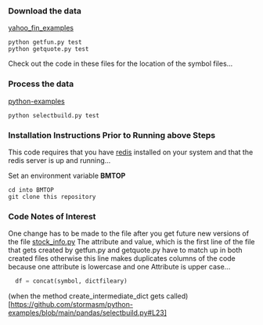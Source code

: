 
### Download the data

[yahoo_fin_examples](https://github.com/stormasm/yahoo_fin_examples/tree/main/v00)

```
python getfun.py test
python getquote.py test
```

Check out the code in these files for the location of the symbol files...

### Process the data

[python-examples](https://github.com/stormasm/python-examples/tree/master/pandas)

```
python selectbuild.py test
```

### Installation Instructions Prior to Running above Steps

This code requires that you have
[redis](http://redis.io)
installed on your system and that the redis server is up and running...

Set an environment variable **BMTOP**

```
cd into BMTOP
git clone this repository
```

### Code Notes of Interest

One change has to be made to the file after you get future new versions
of the file
[stock_info.py](https://github.com/stormasm/yahoo_fin/blob/master/yahoo_fin/stock_info.py#L338)
The attribute and value, which is the first line of the file that gets created
by getfun.py and getquote.py
have to match up in both created files otherwise this line
makes duplicates columns of the code because one attribute is lowercase
and one Attribute is upper case...

```python
  df = concat(symbol, dictfileary)
```

(when the method create_intermediate_dict gets called)[https://github.com/stormasm/python-examples/blob/main/pandas/selectbuild.py#L23]
